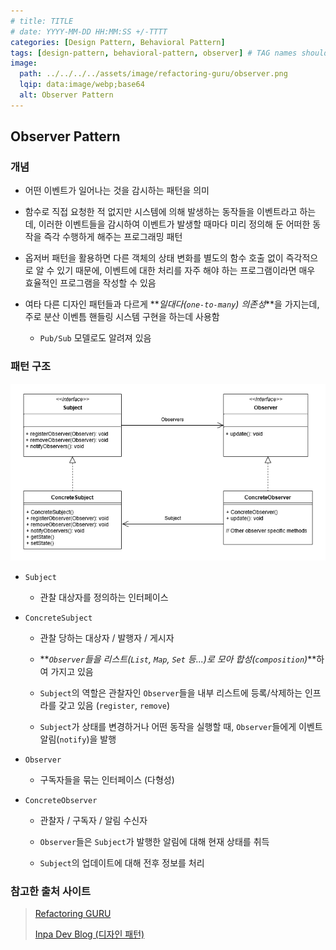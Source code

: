 ```yaml
---
# title: TITLE
# date: YYYY-MM-DD HH:MM:SS +/-TTTT
categories: [Design Pattern, Behavioral Pattern]
tags: [design-pattern, behavioral-pattern, observer] # TAG names should always be lowercase
image:
  path: ../../../../assets/image/refactoring-guru/observer.png
  lqip: data:image/webp;base64
  alt: Observer Pattern
---
```


## Observer Pattern

### 개념

- 어떤 이벤트가 일어나는 것을 감시하는 패턴을 의미

- 함수로 직접 요청한 적 없지만 시스템에 의해 발생하는 동작들을 이벤트라고 하는데, 이러한 이벤트들을 감시하여 이벤트가 발생할 때마다 미리 정의해 둔 어떠한 동작을 즉각 수행하게 해주는 프로그래밍 패턴

- 옵저버 패턴을 활용하면 다른 객체의 상태 변화를 별도의 함수 호출 없이 즉각적으로 알 수 있기 때문에, 이벤트에 대한 처리를 자주 해야 하는 프로그램이라면 매우 효율적인 프로그램을 작성할 수 있음

- 여타 다른 디자인 패턴들과 다르게 **_일대다(`one-to-many`) 의존성_**을 가지는데, 주로 분산 이벤틈 핸들링 시스템 구현을 하는데 사용함

  - `Pub/Sub` 모델로도 알려져 있음

### 패턴 구조

![observer](../../../../assets/image/structure/observer.png)

- `Subject`

  - 관찰 대상자를 정의하는 인터페이스

- `ConcreteSubject`

  - 관찰 당하는 대상자 / 발행자 / 게시자

  - **_`Observer`들을 리스트(`List`, `Map`, `Set` 등...)로 모아 합성(`composition`)_**하여 가지고 있음

  - `Subject`의 역할은 관찰자인 `Observer`들을 내부 리스트에 등록/삭제하는 인프라를 갖고 있음 (`register`, `remove`)

  - `Subject`가 상태를 변경하거나 어떤 동작을 실행할 때, `Observer`들에게 이벤트 알림(`notify`)을 발행

- `Observer`

  - 구독자들을 묶는 인터페이스 (다형성)

- `ConcreteObserver`

  - 관찰자 / 구독자 / 알림 수신자

  - `Observer`들은 `Subject`가 발행한 알림에 대해 현재 상태를 취득

  - `Subject`의 업데이트에 대해 전후 정보를 처리

### 참고한 출처 사이트

> [Refactoring GURU](https://refactoring.guru/ko/design-patterns)
>
> [Inpa Dev Blog (디자인 패턴)](https://inpa.tistory.com/category/%EB%94%94%EC%9E%90%EC%9D%B8%20%ED%8C%A8%ED%84%B4)
